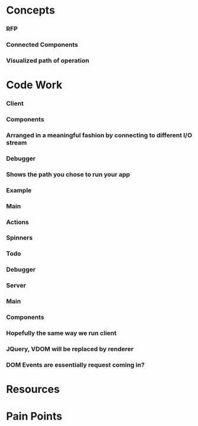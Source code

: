 # Concepts
### RFP
### Connected Components
### Visualized path of operation
# Code Work
### Client
### Components
### Arranged in a meaningful fashion by connecting to different I/O stream
### Debugger
### Shows the path you chose to run your app
### Example
### Main
### Actions
### Spinners
### Todo
### Debugger
### Server
### Main
### Components
### Hopefully the same way we run client
### JQuery, VDOM will be replaced by renderer
### DOM Events are essentially request coming in?
# Resources
# Pain Points
